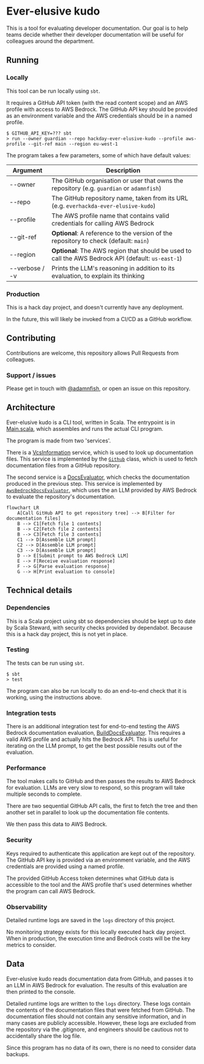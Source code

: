 Ever-elusive kudo
=================

This is a tool for evaluating developer documentation. Our goal is to help teams decide whether their developer documentation will be useful for colleagues around the department.

## Running

### Locally

This tool can be run locally using `sbt`.

It requires a GitHub API token (with the read content scope) and an AWS profile with access to AWS Bedrock. The GitHub API key should be provided as an environment variable and the AWS credentials should be in a named profile.

    $ GITHUB_API_KEY=??? sbt
    > run --owner guardian --repo hackday-ever-elusive-kudo --profile aws-profile --git-ref main --region eu-west-1

The program takes a few parameters, some of which have default values:

| Argument       | Description                                                                                         |
|----------------|-----------------------------------------------------------------------------------------------------|
| --owner        | The GitHub organisation or user that owns the repository (e.g. `guardian` or `adamnfish`)           |
| --repo         | The GitHub repository name, taken from its URL (e.g. `everhackda-ever-elusive-kudo`)                |
| --profile      | The AWS profile name that contains valid credentials for calling AWS Bedrock                        |
| --git-ref      | **Optional**: A reference to the version of the repository to check (default: `main`)               |
| --region       | **Optional**: The AWS region that should be used to call the AWS Bedrock API (default: `us-east-1`) |
| --verbose / -v | Prints the LLM's reasoning in addition to its evaluation, to explain its thinking                   |

### Production

This is a hack day project, and doesn't currently have any deployment.

In the future, this will likely be invoked from a CI/CD as a GitHub workflow.

## Contributing

Contributions are welcome, this repository allows Pull Requests from colleagues.

### Support / issues

Please get in touch with [@adamnfish](https://github.com/adamnfish), or open an issue on this repository.

## Architecture

Ever-elusive kudo is a CLI tool, written in Scala. The entrypoint is in [Main.scala](src/main/scala/com/adamnfish/eek/Main.scala),
which assembles and runs the actual CLI program.

The program is made from two 'services'.

There is a [VcsInformation](src/main/scala/com/adamnfish/eek/vcs/VcsInformation.scala) service, which is used to look up documentation files. This service is implemented by the [`Github`](src/main/scala/com/adamnfish/eek/vcs/Github.scala) class, which is used to fetch documentation files from a GitHub repository.

The second service is a [DocsEvaluator](src/main/scala/com/adamnfish/eek/docs/DocsEvaluator.scala), which checks the documentation produced in the previous step. This service is implemented by [`AwsBedrockDocsEvaluator`](src/main/scala/com/adamnfish/eek/docs/AwsBedrockDocsEvaluator.scala), which uses the an LLM provided by AWS Bedrock to evaluate the repository's documentation.

```mermaid
flowchart LR
    A[Call GitHub API to get repository tree] --> B[Filter for documentation files]
    B --> C1[Fetch file 1 contents]
    B --> C2[Fetch file 2 contents]
    B --> C3[Fetch file 3 contents]
    C1 --> D[Assemble LLM prompt]
    C2 --> D[Assemble LLM prompt]
    C3 --> D[Assemble LLM prompt]
    D --> E[Submit prompt to AWS Bedrock LLM]
    E --> F[Receive evaluation response]
    F --> G[Parse evaluation response]
    G --> H[Print evaluation to console]
```

## Technical details

### Dependencies

This is a Scala project using sbt so dependencies should be kept up to date by Scala Steward, with security checks provided by dependabot. Because this is a hack day project, this is not yet in place.

### Testing

The tests can be run using `sbt`.

    $ sbt
    > test

The program can also be run locally to do an end-to-end check that it is working, using the instructions above.

### Integration tests

There is an additional integration test for end-to-end testing the AWS Bedrock documentation evaluation, [BuildDocsEvaluator](src/test/scala/com/adamnfish/eek/integration/BuildDocsEvaluator.scala). This requires a valid AWS profile and actually hits the Bedrock API. This is useful for iterating on the LLM prompt, to get the best possible results out of the evaluation. 

### Performance

The tool makes calls to GitHub and then passes the results to AWS Bedrock for evaluation. LLMs are very slow to respond, so this program will take multiple seconds to complete.

There are two sequential GitHub API calls, the first to fetch the tree and then another set in parallel to look up the documentation file contents.

We then pass this data to AWS Bedrock.

### Security

Keys required to authenticate this application are kept out of the repository. The GitHub API key is provided via an environment variable, and the AWS credentials are provided using a named profile.

The provided GitHub Access token determines what GitHub data is accessible to the tool and the AWS profile that's used determines whether the program can call AWS Bedrock.

### Observability

Detailed runtime logs are saved in the `logs` directory of this project.

No monitoring strategy exists for this locally executed hack day project. When in production, the execution time and Bedrock costs will be the key metrics to consider.

## Data

Ever-elusive kudo reads documentation data from GitHub, and passes it to an LLM in AWS Bedrock for evaluation. The results of this evaluation are then printed to the console.

Detailed runtime logs are written to the `logs` directory. These logs contain the contents of the documentation files that were fetched from GitHub. The documentation files should not contain any sensitive information, and in many cases are publicly accessible. However, these logs are excluded from the repository via the .gitignore, and engineers should be cautious not to accidentally share the log file.

Since this program has no data of its own, there is no need to consider data backups.
